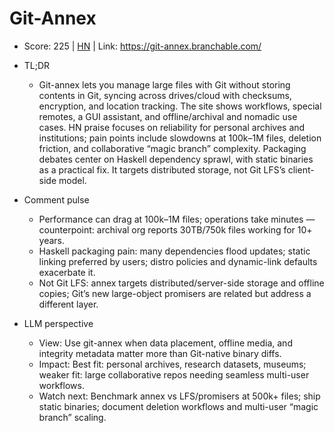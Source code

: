 # Git-Annex

- Score: 225 | [HN](https://news.ycombinator.com/item?id=45010161) | Link: https://git-annex.branchable.com/

- TL;DR
  - Git-annex lets you manage large files with Git without storing contents in Git, syncing across drives/cloud with checksums, encryption, and location tracking. The site shows workflows, special remotes, a GUI assistant, and offline/archival and nomadic use cases. HN praise focuses on reliability for personal archives and institutions; pain points include slowdowns at 100k–1M files, deletion friction, and collaborative “magic branch” complexity. Packaging debates center on Haskell dependency sprawl, with static binaries as a practical fix. It targets distributed storage, not Git LFS’s client-side model.

- Comment pulse
  - Performance can drag at 100k–1M files; operations take minutes — counterpoint: archival org reports 30TB/750k files working for 10+ years.
  - Haskell packaging pain: many dependencies flood updates; static linking preferred by users; distro policies and dynamic-link defaults exacerbate it.
  - Not Git LFS: annex targets distributed/server-side storage and offline copies; Git’s new large-object promisers are related but address a different layer.

- LLM perspective
  - View: Use git-annex when data placement, offline media, and integrity metadata matter more than Git-native binary diffs.
  - Impact: Best fit: personal archives, research datasets, museums; weaker fit: large collaborative repos needing seamless multi-user workflows.
  - Watch next: Benchmark annex vs LFS/promisers at 500k+ files; ship static binaries; document deletion workflows and multi-user “magic branch” scaling.
